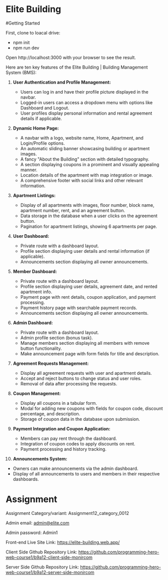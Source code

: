 # Elite Building

#Getting Started

First, clone to loacal drive:
- npm init
- npm run dev
  
Open http://localhost:3000 with your browser to see the result.  

Here are ten key features of the Elite Building | Building Management System (BMS):

1. **User Authentication and Profile Management:**
   - Users can log in and have their profile picture displayed in the navbar.
   - Logged-in users can access a dropdown menu with options like Dashboard and Logout.
   - User profiles display personal information and rental agreement details if applicable.

2. **Dynamic Home Page:**
   - A navbar with a logo, website name, Home, Apartment, and Login/Profile options.
   - An automatic sliding banner showcasing building or apartment images.
   - A fancy "About the Building" section with detailed typography.
   - A section displaying coupons in a prominent and visually appealing manner.
   - Location details of the apartment with map integration or image.
   - A comprehensive footer with social links and other relevant information.

3. **Apartment Listings:**
   - Display of all apartments with images, floor number, block name, apartment number, rent, and an agreement button.
   - Data storage in the database when a user clicks on the agreement button.
   - Pagination for apartment listings, showing 6 apartments per page.

4. **User Dashboard:**
   - Private route with a dashboard layout.
   - Profile section displaying user details and rental information (if applicable).
   - Announcements section displaying all owner announcements.

5. **Member Dashboard:**
   - Private route with a dashboard layout.
   - Profile section displaying user details, agreement date, and rented apartment info.
   - Payment page with rent details, coupon application, and payment processing.
   - Payment history page with searchable payment records.
   - Announcements section displaying all owner announcements.

6. **Admin Dashboard:**
   - Private route with a dashboard layout.
   - Admin profile section (bonus task).
   - Manage members section displaying all members with remove button functionality.
   - Make announcement page with form fields for title and description.

7. **Agreement Requests Management:**
   - Display all agreement requests with user and apartment details.
   - Accept and reject buttons to change status and user roles.
   - Removal of data after processing the requests.

8. **Coupon Management:**
   - Display all coupons in a tabular form.
   - Modal for adding new coupons with fields for coupon code, discount percentage, and description.
   - Storage of coupon data in the database upon submission.

9. **Payment Integration and Coupon Application:**
   - Members can pay rent through the dashboard.
   - Integration of coupon codes to apply discounts on rent.
   - Payment processing and history tracking.

10. **Announcements System:**
   - Owners can make announcements via the admin dashboard.
   - Display of all announcements to users and members in their respective dashboards.


# Assignment

Assignment Category/variant: Assignment12_category_0012

Admin email: admin@elite.com

Admin password: Admin1

Front-end Live Site Link: https://elite-building.web.app/

Client Side Github Repository Link: https://github.com/programming-hero-web-course1/b9a12-client-side-monircom

Server Side Github Repository Link: https://github.com/programming-hero-web-course1/b9a12-server-side-monircom
